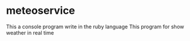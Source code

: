 # meteoservice
This a console program write in the ruby language
This program for show weather in real time

